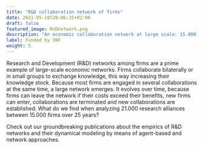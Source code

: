 ```yaml
---
title: "R&D collaboration network of firms"
date: 2021-05-18T20:06:35+02:00
draft: false
featured_image: RnDnetwork.png
description: "An economic collaboration network at large scale: 15.000 firms, 21.000 research alliances over 25 years"
label: Funded by SNF
weight: 5
---
```


Research and Development (R&D) networks among firms are
a prime example of large-scale economic networks.
Firms collaborate bilaterally or in small groups to exchange knowledge, this way increasing their knowledge stock.
Because most firms are engaged in several collaborations at the same time, a large network emerges.
It evolves over time, because
firms can leave the network if their costs exceed their benefits, new firms can enter, collaborations are terminated and new collaborations are established.
What do we find when analyzing 21.000 research alliances between 15.000 firms over 25 years?

Check out our groundbreaking publications about the empirics of R&D networks and their dynamical modeling by means of agent-based and network approaches.
